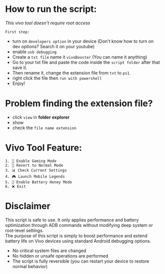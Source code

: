 # How to run the script:
*This vivo tool doesn't require root access*  

`First step:`   
- turn on `developers option` in your device (Don't know how to turn on dev options? Search it on your youtube)
- enable `usb debugging`
- Create a `txt file` name it `vivoBooster` (You can name it anything)
- Go to your txt file and paste the code inside the `script folder` after that save it.  
- Then rename it, change the extension file from `txt` to `ps1`.
- right click the file then `run with powershell`
- Enjoy!
# Problem finding the extension file?
- click `view` in **folder explorer**
- show
- check the `file name extension`
  
# Vivo Tool Feature:
```
1. 🚀 Enable Gaming Mode
2. 🧹 Revert to Normal Mode
3. 📊 Check Current Settings
4. 🎮 Launch Mobile Legends
5. 🐝 Enable Battery Honey Mode
6. ❌ Exit
```
# Disclaimer
This script is safe to use. It only applies performance and battery optimization through ADB commands without modifying deep system or root-level settings.    
The purpose of this script is simply to boost performance and extend battery life on Vivo devices using standard Android debugging options.  
- No critical system files are changed
- No hidden or unsafe operations are performed
- The script is fully reversible (you can restart your device to restore normal behavior)


